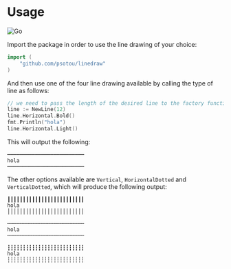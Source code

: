 # Usage

![Go](https://github.com/psotou/linedraw/actions/workflows/go.yml/badge.svg)

Import the package in order to use the line drawing of your choice:

```go
import (
    "github.com/psotou/linedraw"
)
```

And then use one of the four line drawing available by calling the type of line as follows:

```go
// we need to pass the length of the desired line to the factory function
line := NewLine(12)
line.Horizontal.Bold()
fmt.Println("hola")
line.Horizontal.Light()
```

This will output the following:

```shell
━━━━━━━━━━━━━━━━━━━━━━━━━
hola
─────────────────────────
```

The other options available are `Vertical`, `HorizontalDotted` and `VerticalDotted`, which will produce the following output:

```shell
┃┃┃┃┃┃┃┃┃┃┃┃┃┃┃┃┃┃┃┃┃┃┃┃┃
hola
│││││││││││││││││││││││││
```

```shell
┅┅┅┅┅┅┅┅┅┅┅┅┅┅┅┅┅┅┅┅┅┅┅┅┅
hola
┄┄┄┄┄┄┄┄┄┄┄┄┄┄┄┄┄┄┄┄┄┄┄┄┄
```

```shell
┇┇┇┇┇┇┇┇┇┇┇┇┇┇┇┇┇┇┇┇┇┇┇┇┇
hola
┆┆┆┆┆┆┆┆┆┆┆┆┆┆┆┆┆┆┆┆┆┆┆┆┆
```
